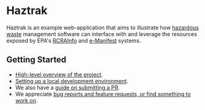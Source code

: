 # Haztrak

Haztrak is an example web-application that aims to illustrate
how [hazardous waste](https://www.epa.gov/hw) management software can interface
with and
leverage
the resources exposed by EPA's [RCRAInfo](https://rcrainfo.epa.gov/)
and [e-Manifest](https://github.com/USEPA/e-manifest) systems.

## Getting Started

- [High-level overview of the project](Design/index.md).
- [Setting up a local development environment](Deploy/local-development.md).
- We also have a [guide on submitting a PR](https://github.com/USEPA/haztrak/blob/main/docs/CONTRIBUTING.md).
- We
  appreciate [bug reports and feature requests, or find something to work on](https://github.com/USEPA/haztrak/issues).
